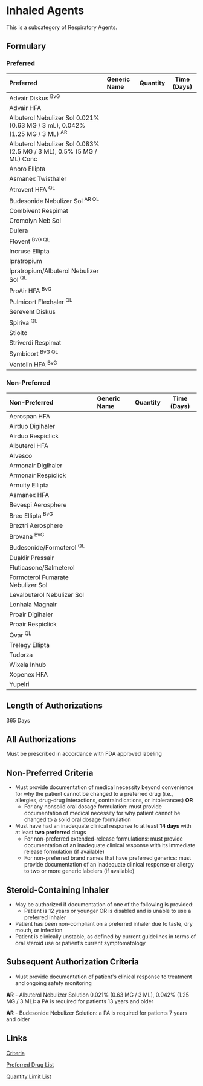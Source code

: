 # Inhaled Agents

This is a subcategory of Respiratory Agents.

## Formulary

### Preferred

| Preferred                                       | Generic Name | Quantity | Time (Days) |
| :---------------------------------------------- | :----------- | :------: | :---------: |
| Advair Diskus <sup>BvG</sup>                                |              |          |             |
| Advair HFA                                      |              |          |             |
| Albuterol Nebulizer Sol 0.021% (0.63 MG / 3 mL), 0.042% (1.25 MG / 3 ML) <sup>AR</sup>       |              |          |          |
| Albuterol Nebulizer Sol 0.083% (2.5 MG / 3 ML), 0.5% (5 MG / ML) Conc |              |          |             |
| Anoro Ellipta                                   |              |          |             |
| Asmanex Twisthaler                              |              |          |             |
| Atrovent HFA <sup>QL</sup>                                    |              |          |             |
| Budesonide Nebulizer Sol <sup>AR QL</sup>                     |              |          |             |
| Combivent Respimat                              |              |          |             |
| Cromolyn Neb Sol                                |              |          |             |
| Dulera                                          |              |          |             |
| Flovent <sup>BvG QL</sup>                                     |              |          |             |
| Incruse Ellipta                                 |              |          |             |
| Ipratropium                                     |              |          |             |
| Ipratropium/Albuterol Nebulizer Sol <sup>QL</sup>             |              |          |             |
| ProAir HFA <sup>BvG</sup>                                |              |          |             |
| Pulmicort Flexhaler <sup>QL</sup>                             |              |          |             |
| Serevent Diskus                                 |              |          |             |
| Spiriva <sup>QL</sup>                                         |              |          |             |
| Stiolto                                         |              |          |             |
| Striverdi Respimat                              |              |          |             |
| Symbicort <sup>BvG QL</sup>                                   |              |          |             |
| Ventolin HFA <sup>BvG</sup>                               |              |          |             |

### Non-Preferred

| Non-Preferred              | Generic Name | Quantity | Time (Days) |
| :------------------------- | :----------- | :------: | :---------: |
| Aerospan HFA               |              |          |             |
| Airduo Digihaler           |              |          |             |
| Airduo Respiclick          |              |          |             |
| Albuterol HFA              |              |          |             |
| Alvesco                    |              |          |             |
| Armonair Digihaler         |              |          |             |
| Armonair Respiclick        |              |          |             |
| Arnuity Ellipta            |              |          |             |
| Asmanex HFA                |              |          |             |
| Bevespi Aerosphere         |              |          |             |
| Breo Ellipta <sup>BvG</sup>           |              |          |             |
| Breztri Aerosphere         |              |          |             |
| Brovana <sup>BvG</sup>                |              |          |             |
| Budesonide/Formoterol <sup>QL</sup>     |              |          |             |
| Duaklir Pressair           |              |          |             |
| Fluticasone/Salmeterol     |              |          |             |
| Formoterol Fumarate Nebulizer Sol | | | |
| Levalbuterol Nebulizer Sol |              |          |             |
| Lonhala Magnair            |              |          |             |
| Proair Digihaler          |              |          |             |
| Proair Respiclick          |              |          |             |
| Qvar <sup>QL</sup>                       |              |          |             |
| Trelegy Ellipta            |              |          |             |
| Tudorza                    |              |          |             |
| Wixela Inhub               |              |          |             |
| Xopenex HFA                |              |          |             |
| Yupelri                    |              |          |             |

## Length of Authorizations

365 Days

## All Authorizations

Must be prescribed in accordance with FDA approved labeling

## Non-Preferred Criteria

- Must provide documentation of medical necessity beyond convenience for why the patient cannot be changed to a preferred drug (i.e., allergies, drug-drug interactions, contraindications, or intolerances) **OR**
    - For any nonsolid oral dosage formulation: must provide documentation of medical necessity for why patient cannot be changed to a solid oral dosage formulation
- Must have had an inadequate clinical response to at least **14 days** with at least **two preferred** drugs
    - For non-preferred extended-release formulations: must provide documentation of an inadequate clinical response with its immediate release formulation (if available)
    - For non-preferred brand names that have preferred generics: must provide documentation of an inadequate clinical response or allergy to two or more generic labelers (if available)

## Steroid-Containing Inhaler

- May be authorized if documentation of one of the following is provided:
    -   Patient is 12 years or younger OR is disabled and is unable to use a preferred inhaler
- Patient has been non-compliant on a preferred inhaler due to taste, dry mouth, or infection
- Patient is clinically unstable, as defined by current guidelines in terms of oral steroid use or patient’s current symptomatology

## Subsequent Authorization Criteria

- Must provide documentation of patient's clinical response to treatment and ongoing safety monitoring

**AR** - Albuterol Nebulizer Solution 0.021% (0.63 MG / 3 ML), 0.042% (1.25 MG / 3 ML): a PA is required for patients 13 years and older 

**AR** - Budesonide Nebulizer Solution: a PA is required for patients 7 years and older

## Links

[Criteria](https://pharmacy.medicaid.ohio.gov/sites/default/files/20230101_UPDL%20_Criteria_APPROVED.pdf#page=95)

[Preferred Drug List](https://pharmacy.medicaid.ohio.gov/sites/default/files/20230101_UPDL_APPROVED_12.13.22.pdf#page=31)

[Quantity Limit List](https://pharmacy.medicaid.ohio.gov/sites/default/files/20230101_Ohio_Medicaid_Quantity_Document_APPROVED.pdf)
